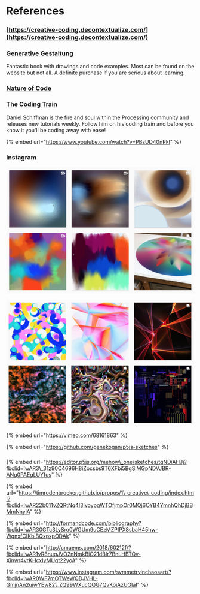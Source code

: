 # References

### [https://creative-coding.decontextualize.com/](https://creative-coding.decontextualize.com/)

### [Generative Gestaltung](http://www.generative-gestaltung.de/2/)

Fantastic book with drawings and code examples. Most can be found on the website but not all. A definite purchase if you are serious about learning. 

### [Nature of Code](http://natureofcode.com/%20)

### [The Coding Train](https://www.youtube.com/user/shiffman/videos)

Daniel Schiffman is the fire and soul within the Processing community and releases new tutorials weekly. Follow him on his coding train and before you know it you'll be coding away with ease!

{% embed url="https://www.youtube.com/watch?v=PBsUD40nPkI" %}

### Instagram

![@zach.lieberman](../../.gitbook/assets/screenshot-2019-09-22-at-21.54.25.png)

![@manoloide](../../.gitbook/assets/screenshot-2019-09-22-at-21.52.58.png)

{% embed url="https://vimeo.com/68161863" %}

{% embed url="https://github.com/genekogan/p5js-sketches" %}





### 

{% embed url="https://editor.p5js.org/mehow\_one/sketches/tqNDiAHJj?fbclid=IwAR3\_31z90C4696H8iZocsbs9T6XFbi5BgSlMGpNDVJBR-ANg0PAEgLUYfus" %}

{% embed url="https://timrodenbroeker.github.io/propos/1\_creative\_coding/index.html?fbclid=IwAR22b011vZQRtNq4I3IvoypqWTOfjmpOr0MQj6OYB4YmnhQhDjBBMmNnyiA" %}

{% embed url="http://formandcode.com/bibliography?fbclid=IwAR30GTc3LySro0WGUm9uCEzMZPIPX8sbaH45hw-WgnxfCIKbiBQxpxpODAk" %}

{% embed url="http://cmuems.com/2018/60212f/?fbclid=IwAR1vR8nuqJVO2nNmkBjO21dBIr7BnLHBTQv-Xinwr4vrKHcxIyMUqt22yoA" %}

{% embed url="https://www.instagram.com/symmetryinchaosart/?fbclid=IwAR0WF7mOTWeWQDJVHL-GmjnAn2uiwYEw82\_ZQ99WXucQQG7QvKojAzUGIaI" %}

